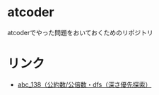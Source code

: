 # atcoder
atcoderでやった問題をおいておくためのリポジトリ

# リンク
- [abc_138（公約数/公倍数・dfs（深さ優先探索）](/beginner_contest_138/knowledge.md)

